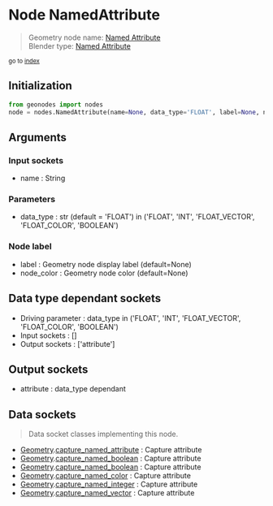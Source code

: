
# Node NamedAttribute

> Geometry node name: [Named Attribute](https://docs.blender.org/manual/en/latest/modeling/geometry_nodes/input/named_attribute.html)<br>
  Blender type: [Named Attribute](https://docs.blender.org/api/current/bpy.types.GeometryNodeInputNamedAttribute.html)
  
<sub>go to [index](/docs/index.md)</sub>

## Initialization

```python
from geonodes import nodes
node = nodes.NamedAttribute(name=None, data_type='FLOAT', label=None, node_color=None)
```



## Arguments


### Input sockets

- name : String

### Parameters

- data_type : str (default = 'FLOAT') in ('FLOAT', 'INT', 'FLOAT_VECTOR', 'FLOAT_COLOR', 'BOOLEAN')

### Node label

- label : Geometry node display label (default=None)
- node_color : Geometry node color (default=None)

## Data type dependant sockets

- Driving parameter : data_type in ('FLOAT', 'INT', 'FLOAT_VECTOR', 'FLOAT_COLOR', 'BOOLEAN')
- Input sockets  : []
- Output sockets : ['attribute']   
  
  

## Output sockets

- attribute : data_type dependant

## Data sockets

> Data socket classes implementing this node.
  
  
- [Geometry](/docs/sockets/Geometry.md).[capture_named_attribute](/docs/sockets/Geometry.md#capture_named_attribute) : Capture attribute
- [Geometry](/docs/sockets/Geometry.md).[capture_named_boolean](/docs/sockets/Geometry.md#capture_named_boolean) : Capture attribute
- [Geometry](/docs/sockets/Geometry.md).[capture_named_boolean](/docs/sockets/Geometry.md#capture_named_boolean) : Capture attribute
- [Geometry](/docs/sockets/Geometry.md).[capture_named_color](/docs/sockets/Geometry.md#capture_named_color) : Capture attribute
- [Geometry](/docs/sockets/Geometry.md).[capture_named_integer](/docs/sockets/Geometry.md#capture_named_integer) : Capture attribute
- [Geometry](/docs/sockets/Geometry.md).[capture_named_vector](/docs/sockets/Geometry.md#capture_named_vector) : Capture attribute
  
